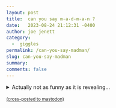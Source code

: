 ```yaml
---
layout: post
title:  can you say m-a-d-m-a-n ?
date:   2023-08-24 21:12:31 -0400
author: joe jenett
category:
  -  giggles
permalink: /can-you-say-madman/
slug: can-you-say-madman
summary: 
comments: false
---
```

<p>
<details><summary>Actually not as funny as it is revealing...</summary><img src="/images/madman.jpg" alt="" width="100%" style="margin-top:12px;"></details>
</p>

<a href="https://brid.gy/publish/mastodon"><small>(cross-posted to mastodon)</small></a>
